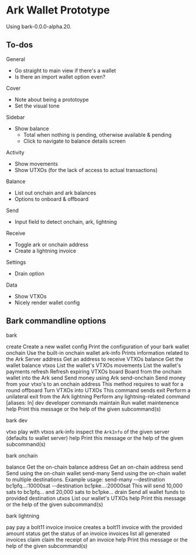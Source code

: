 # Ark Wallet Prototype

Using bark-0.0.0-alpha.20.

## To-dos

General
- Go straight to main view if there's a wallet
- Is there an import wallet option even?

Cover
- Note about being a prototoype
- Set the visual tone

Sidebar
- Show balance
  - Total when nothing is pending, otherwise available & pending
  - Click to navigate to balance details screen

Activity
- Show movements
- Show UTXOs (for the lack of access to actual transactions)

Balance
- List out onchain and ark balances
- Options to onboard & offboard

Send
- Input field to detect onchain, ark, lightning

Receive
- Toggle ark or onchain address
- Create a lightning invoice

Settings
- Drain option

Data
- Show VTXOs
- Nicely render wallet config

## Bark commandline options

bark

  create        Create a new wallet
  config        Print the configuration of your bark wallet
  onchain       Use the built-in onchain wallet
  ark-info      Prints information related to the Ark Server
  address       Get an address to receive VTXOs
  balance       Get the wallet balance
  vtxos         List the wallet's VTXOs
  movements     List the wallet's payments
  refresh       Refresh expiring VTXOs
  board         Board from the onchain wallet into the Ark
  send          Send money using Ark
  send-onchain  Send money from your vtxo's to an onchain address This method requires to wait for a round
  offboard      Turn VTXOs into UTXOs This command sends
  exit          Perform a unilateral exit from the Ark
  lightning     Perform any lightning-related command [aliases: ln]
  dev           developer commands
  maintain      Run wallet maintenence
  help          Print this message or the help of the given subcommand(s)

bark dev

  vtxo      play with vtxos
  ark-info  inspect the `ArkInfo` of the given server (defaults to wallet server)
  help      Print this message or the help of the given subcommand(s)

bark onchain

  balance    Get the on-chain balance
  address    Get an on-chain address
  send       Send using the on-chain wallet
  send-many  Send using the on-chain wallet to multiple destinations.
             Example usage: send-many --destination bc1pfq...:10000sat --destination bc1pke...:20000sat
             This will send 10,000 sats to bc1pfq... and 20,000 sats to bc1pke...
  drain      Send all wallet funds to provided destination
  utxos      List our wallet's UTXOs
  help       Print this message or the help of the given subcommand(s)

bark lightning

  pay       pay a bolt11 invoice
  invoice   creates a bolt11 invoice with the provided amount
  status    get the status of an invoice
  invoices  list all generated invoices
  claim     claim the receipt of an invoice
  help      Print this message or the help of the given subcommand(s)
